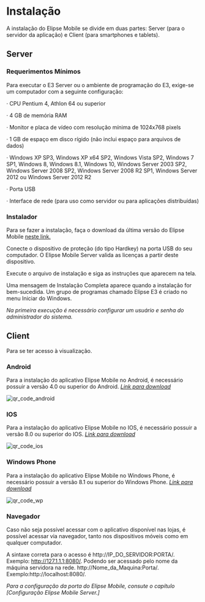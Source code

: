 # Instalação

A instalação do Elipse Mobile se divide em duas partes: Server (para o servidor da aplicação) e Client (para smartphones e tablets).
 
 ## Server
 
 ### Requerimentos Mínimos
 
 Para executar o E3 Server ou o ambiente de programação do E3, exige-se um computador com a seguinte configuração:

· CPU Pentium 4, Athlon 64 ou superior 

· 4 GB de memória RAM 

· Monitor e placa de vídeo com resolução mínima de 1024x768 pixels 

· 1 GB de espaço em disco rígido (não inclui espaço para arquivos de dados) 

· Windows XP SP3, Windows XP x64 SP2, Windows Vista SP2, Windows 7 SP1, Windows 8, Windows 8.1, Windows 10, Windows Server 2003 SP2, Windows Server 2008 SP2, Windows Server 2008 R2 SP1, Windows Server 2012 ou Windows Server 2012 R2 

· Porta USB 

· Interface de rede (para uso como servidor ou para aplicações distribuídas)
 
 ### Instalador
 
 Para se fazer a instalação, faça o download da última versão do Elipse Mobile [neste link.](https://www.elipse.com.br/downloads/?cat=64&key=&language=ptbr)
 
 Conecte o dispositivo de proteção (do tipo Hardkey) na porta USB do seu computador. O Elipse Mobile Server valida as licenças a partir deste dispositivo. 

Execute o arquivo de instalação e siga as instruções que aparecem na tela. 

Uma mensagem de Instalação Completa aparece quando a instalação for bem-sucedida. Um grupo de programas chamado Elipse E3 é criado no menu Iniciar do Windows. 
 
 *Na primeira execução é necessário configurar um usuário e senha do administrador do sistema.*
 
  
 ## Client
 
  Para se ter acesso à visualização.
  
  ### Android
   Para a instalação do aplicativo Elipse Mobile no Android, é necessário possuir a versão 4.0 ou superior do Android.
    *[Link para download](https://play.google.com/store/apps/details?id=com.elipse.mobile&hl=pt_BR)*
      
![qr_code_android](https://cloud.githubusercontent.com/assets/26389485/23900691/f0c0d2ec-0898-11e7-9ac8-86843378195e.png)
   
  ### IOS
  Para a instalação do aplicativo Elipse Mobile no IOS, é necessário possuir a versão 8.0 ou superior do IOS.
   *[Link para download](https://itunes.apple.com/br/app/elipse-mobile/id855194610?mt=8)*
   
![qr_code_ios](https://cloud.githubusercontent.com/assets/26389485/23900995/151a636e-089a-11e7-817f-a9d2684b7aa5.png)
  
  ### Windows Phone
  Para a instalação do aplicativo Elipse Mobile no Windows Phone, é necessário possuir a versão 8.1 ou superior do Windows Phone.
   *[Link para download](https://www.microsoft.com/pt-br/store/p/elipse-mobile/9wzdncrdh16c)*

![qr_code_wp](https://cloud.githubusercontent.com/assets/26389485/23900999/188d8986-089a-11e7-95c9-4b7bdbb491c6.png)

  ### Navegador

  Caso não seja possível acessar com o aplicativo disponível nas lojas, é possível acessar via navegador, tanto nos dispositivos móveis como em qualquer computador.
  
  A sintaxe correta para o acesso é http://IP_DO_SERVIDOR:PORTA/. Exemplo: http://127.1.1.1:8080/.
  Podendo ser acessado pelo nome da máquina servidora na rede. http://Nome_da_Maquina:Porta/. Exemplo:http://localhost:8080/.
  
  *Para a configuração da porta do Elipse Mobile, consute o capítulo [Configuração Elipse Mobile Server.]*
